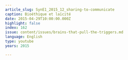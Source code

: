 ```yaml
---
article_slug: SynE1_2015_12_sharing-to-communicate
caption: Bioéthique et laïcité
date: 2015-04-29T10:00:00.000Z
highlight: false
index: 162
issue: content/issues/brains-that-pull-the-triggers.md
language: English
type: youtube
years: 2015

---
```

